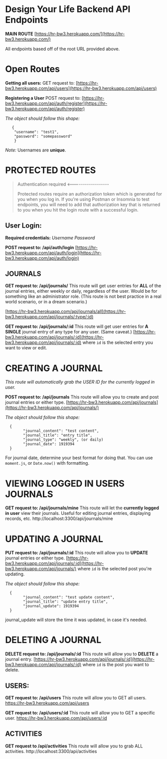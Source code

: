 # Design Your Life Backend API Endpoints

**MAIN ROUTE**
[https://hr-bw3.herokuapp.com/](https://hr-bw3.herokuapp.com/)

All endpoints based off of the root URL provided above.

# Open Routes

**Getting all users:**
GET request to:
[https://hr-bw3.herokuapp.com/api/users](https://hr-bw3.herokuapp.com/api/users)

**Registering a User**
POST request to:
[https://hr-bw3.herokuapp.com/api/auth/register](https://hr-bw3.herokuapp.com/api/auth/register)

_The object should follow this shape:_

       {
        "username": "test1",
        "password": "somepassword"
        }

_Note:_
Usernames are **unique**.

# PROTECTED ROUTES

> Authentication required <------------------
>
> Protected routes require an authorization token which is generated for you when you log in. If you're using Postman or Insomnia to test endpoints, you will need to add that authorization key that is returned to you when you hit the login route with a successful login.

## **User Login:**

**Required credentials:**
_Username
Password_

**POST request to: /api/auth/login**
[https://hr-bw3.herokuapp.com/api/auth/login](https://hr-bw3.herokuapp.com/api/auth/login)

## JOURNALS

**GET request to: /api/journals/**
This route will get user entries for **ALL** of the journal entries, either weekly or daily, regardless of the user. Would be for something like an administrator role. (This route is not best practice in a real world scenario, or in a dream scenario.)

[https://hr-bw3.herokuapp.com/api/journals/all](https://hr-bw3.herokuapp.com/api/journals/:type/:id)

**GET request to: /api/journals/:id**
This route will get user entries for **A SINGLE** journal entry of any type for any user. (Same caveat.)
[https://hr-bw3.herokuapp.com/api/journals/:id](https://hr-bw3.herokuapp.com/api/journals/:id) where `id` is the selected entry you want to view or edit.

# CREATING A JOURNAL

_This route will automatically grab the USER ID for the currently logged in user._

**POST request to: /api/journals**
This route will allow you to create and post journal entries or either type.
[https://hr-bw3.herokuapp.com/api/journals](https://hr-bw3.herokuapp.com/api/journals/)

_The object should follow this shape:_

      {
    	    "journal_content": "test content",
    	    "journal_title": "entry title",
    	    "journal_type": "weekly", (or daily)
    	    "journal_date": 1919394
      }


For journal date, determine your best format for doing that. You can use `moment.js`, or `Date.now()` with formatting.

# VIEWING LOGGED IN USERS JOURNALS

**GET request to: /api/journals/mine**
This route will let the **currently logged in user** view their journals. Useful for editing journal entries, displaying records, etc.
http://localhost:3300/api/journals/mine

# UPDATING A JOURNAL

**PUT request to: /api/journals/:id**
This route will allow you to **UPDATE** journal entries or either type.
[https://hr-bw3.herokuapp.com/api/journals/:id](https://hr-bw3.herokuapp.com/api/journals/) where `id` is the selected post you're updating.

_The object should follow this shape:_

      {
    	    "journal_content": "test update content",
    	    "journal_title": "update entry title",
    	    "journal_update": 1919394
      }


journal_update will store the time it was updated, in case it's needed.

# DELETING A JOURNAL

**DELETE request to: /api/journals/:id**
This route will allow you to **DELETE** a journal entry.
[https://hr-bw3.herokuapp.com/api/journals/:id](https://hr-bw3.herokuapp.com/api/journals/:id) where `id` is the post you want to delete.

## **USERS:**

**GET request to: /api/users**
This route will allow you to GET all users.
https://hr-bw3.herokuapp.com/api/users

**GET request to: /api/users/:id**
This route will allow you to GET a specific user.
https://hr-bw3.herokuapp.com/api/users/:id

## ACTIVITIES

**GET request to /api/activities**
This route will allow you to grab ALL activities.
http://localhost:3300/api/activities
